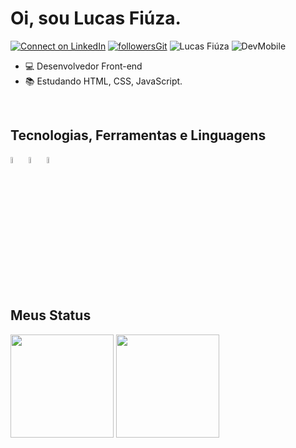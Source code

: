 # Oi, sou Lucas Fiúza.

[![Connect on LinkedIn](https://img.shields.io/badge/--linkedin?label=LinkedIn&logo=LinkedIn&style=social)](https://www.linkedin.com/in/lucasfiuzax/)
[![followersGit](https://img.shields.io/github/followers/lucasfiuzax?style=social)](https://github.com/lucasfiuzax)
<img src="https://komarev.com/ghpvc/?username=lucasfiuzax&label=Visitantes&color=0e75b6&style=social" alt="Lucas Fiúza" />
![DevMobile](https://img.shields.io/badge/Desenvolvedor-HTML-red)<br>



- 💻 Desenvolvedor Front-end
- 📚 Estudando HTML, CSS, JavaScript.

<br/>

## Tecnologias, Ferramentas e Linguagens

<div style="display: inline_block">
 <img width="5%" src="https://www.vectorlogo.zone/logos/w3_html5/w3_html5-icon.svg">
 <img width="5%" src="https://www.vectorlogo.zone/logos/w3_css/w3_css-icon.svg">
 <img width="5%" src="https://www.vectorlogo.zone/logos/javascript/javascript-icon.svg">
</div><br/>

## Meus Status
<div align="left">
<img height="165em" src="https://github-readme-stats.vercel.app/api/top-langs/?username=lucasfiuzax&exclude_repo=KNN-Image-Classification&show_icons=true&hide_border=true&layout=compact&langs_count=8&theme=dark"/>	
<img height="165em" src="https://github-readme-stats.vercel.app/api?username=lucasfiuzax&show_icons=true&hide_border=true&count_private=true&include_all_commits=true&theme=dark" />
</div><br>
